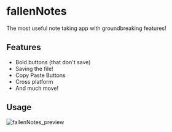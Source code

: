 # fallenNotes

The most useful note taking app with groundbreaking features!

## Features

- Bold buttons (that don't save)
- Saving the file!
- Copy Paste Buttons
- Cross platform
- And much move!


## Usage
![fallenNotes_preview](https://github.com/fallenistaken/fallenNotes/assets/143284992/208cbd07-2623-4515-bed9-6314634b0131)
